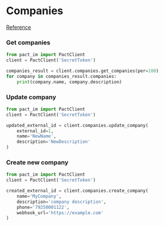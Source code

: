 # Companies

[Reference](reference/companies/)

### Get companies

```python
from pact_im import PactClient
client = PactClient('SecretToken')

companies_result = client.companies.get_companies(per=100)
for company in companies_result.companies:
    print(company.name, company.description)
```

### Update company
```python
from pact_im import PactClient
client = PactClient('SecretToken')

updated_external_id = client.companies.update_company(
    external_id=1,
    name='NewName',
    description='NewDescription'
)
```

### Create new company

```python
from pact_im import PactClient
client = PactClient('SecretToken')

created_external_id = client.companies.create_company(
    name='MyCompany',
    description='company description',
    phone='79250001122',
    webhook_url='https://example.com'
)
```